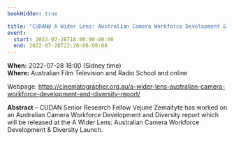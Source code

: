 ```yaml
---
bookHidden: true

title: "CUDAN@ A Wider Lens: Australian Camera Workforce Development & Diversity Launch"
event:
  start: 2022-07-28T18:00:00-00:00
  end: 2022-07-28T22:20:00-00:00
---
```


**When:** 2022-07-28 18:00 (Sidney time)   
**Where:** Australian Film Television and Radio School and online

Webpage: https://cinematographer.org.au/a-wider-lens-australian-camera-workforce-development-and-diversity-report/    

<!--more-->
**Abstract** – CUDAN Senior Research Fellow Vejune Zemaityte has worked on an Australian Camera Workforce Development and Diversity report which will be released at the A Wider Lens: Australian Camera Workforce Development & Diversity Launch. 
